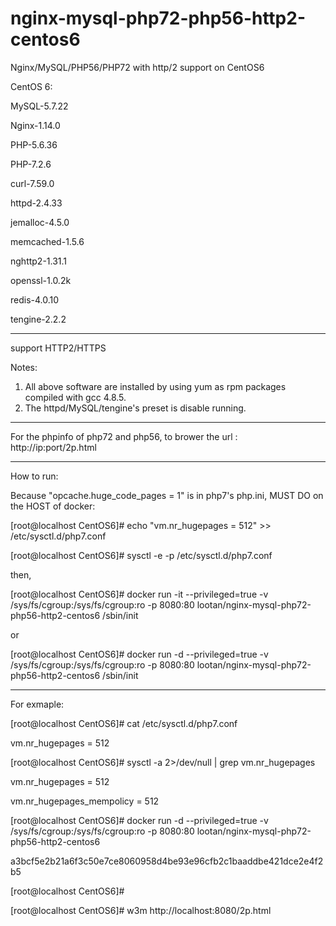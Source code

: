 # nginx-mysql-php72-php56-http2-centos6
Nginx/MySQL/PHP56/PHP72 with http/2 support on CentOS6


CentOS 6:

MySQL-5.7.22

Nginx-1.14.0

PHP-5.6.36

PHP-7.2.6

curl-7.59.0

httpd-2.4.33

jemalloc-4.5.0

memcached-1.5.6

nghttp2-1.31.1

openssl-1.0.2k

redis-4.0.10

tengine-2.2.2

-----------------

support HTTP2/HTTPS

Notes: 
1. All above software are installed by using yum as rpm packages compiled with gcc 4.8.5. 
2. The httpd/MySQL/tengine's preset is disable running. 

-----------------

For the phpinfo of php72 and php56, to brower the url :
http://ip:port/2p.html

-----------------

How to run:

Because "opcache.huge_code_pages = 1" is in php7's php.ini, MUST DO on the HOST of docker:

[root@localhost CentOS6]# echo "vm.nr_hugepages = 512" >> /etc/sysctl.d/php7.conf

[root@localhost CentOS6]# sysctl -e -p /etc/sysctl.d/php7.conf

then,

[root@localhost CentOS6]# docker run -it --privileged=true -v /sys/fs/cgroup:/sys/fs/cgroup:ro -p 8080:80 lootan/nginx-mysql-php72-php56-http2-centos6 /sbin/init

or

[root@localhost CentOS6]# docker run -d  --privileged=true -v /sys/fs/cgroup:/sys/fs/cgroup:ro -p 8080:80 lootan/nginx-mysql-php72-php56-http2-centos6 /sbin/init

-----------------

For exmaple:

[root@localhost CentOS6]# cat /etc/sysctl.d/php7.conf

vm.nr_hugepages = 512

[root@localhost CentOS6]# sysctl -a 2>/dev/null | grep vm.nr_hugepages

vm.nr_hugepages = 512

vm.nr_hugepages_mempolicy = 512

[root@localhost CentOS6]# docker run -d --privileged=true -v /sys/fs/cgroup:/sys/fs/cgroup:ro -p 8080:80 lootan/nginx-mysql-php72-php56-http2-centos6

a3bcf5e2b21a6f3c50e7ce8060958d4be93e96cfb2c1baaddbe421dce2e4f2b5


[root@localhost CentOS6]#

[root@localhost CentOS6]# w3m http://localhost:8080/2p.html
